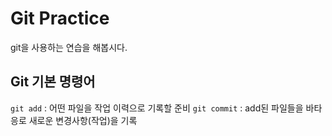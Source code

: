 # Git Practice

git을 사용하는 연습을 해봅시다.

## Git 기본 명령어

`git add` : 어떤 파일을 작업 이력으로 기록할 준비 
`git commit` : add된 파일들을 바타응로 새로운 변경사항(작업)을 기록